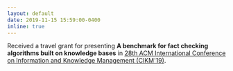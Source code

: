 ```yaml
---
layout: default
date: 2019-11-15 15:59:00-0400
inline: true
---
```


Received a travel grant for presenting **A benchmark for fact checking algorithms built on knowledge bases** in [28th ACM International Conference on Information and Knowledge Management (CIKM'19)]().